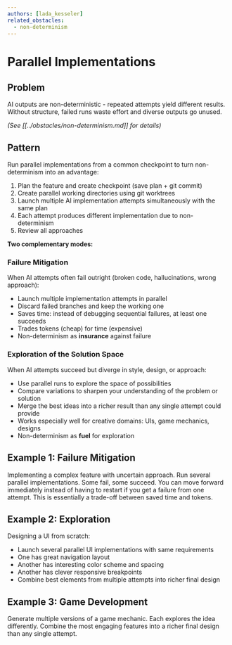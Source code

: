 ```yaml
---
authors: [lada_kesseler]
related_obstacles:
  - non-determinism
---
```


# Parallel Implementations

## Problem
AI outputs are non-deterministic - repeated attempts yield different results. Without structure, failed runs waste effort and diverse outputs go unused.

_(See [[../obstacles/non-determinism.md]] for details)_

## Pattern
Run parallel implementations from a common checkpoint to turn non-determinism into an advantage:

1. Plan the feature and create checkpoint (save plan + git commit)
2. Create parallel working directories using git worktrees
3. Launch multiple AI implementation attempts simultaneously with the same plan
4. Each attempt produces different implementation due to non-determinism
5. Review all approaches

**Two complementary modes:**

### Failure Mitigation
When AI attempts often fail outright (broken code, hallucinations, wrong approach):
- Launch multiple implementation attempts in parallel
- Discard failed branches and keep the working one
- Saves time: instead of debugging sequential failures, at least one succeeds
- Trades tokens (cheap) for time (expensive)
- Non-determinism as **insurance** against failure

### Exploration of the Solution Space
When AI attempts succeed but diverge in style, design, or approach:
- Use parallel runs to explore the space of possibilities
- Compare variations to sharpen your understanding of the problem or solution
- Merge the best ideas into a richer result than any single attempt could provide
- Works especially well for creative domains: UIs, game mechanics, designs
- Non-determinism as **fuel** for exploration

## Example 1: Failure Mitigation
Implementing a complex feature with uncertain approach. Run several parallel implementations. Some fail, some succeed. You can move forward immediately instead of having to restart if you get a failure from one attempt. This is essentially a trade-off between saved time and tokens.

## Example 2: Exploration
Designing a UI from scratch:
- Launch several parallel UI implementations with same requirements
- One has great navigation layout
- Another has interesting color scheme and spacing
- Another has clever responsive breakpoints
- Combine best elements from multiple attempts into richer final design

## Example 3: Game Development
Generate multiple versions of a game mechanic. Each explores the idea differently. Combine the most engaging features into a richer final design than any single attempt.
